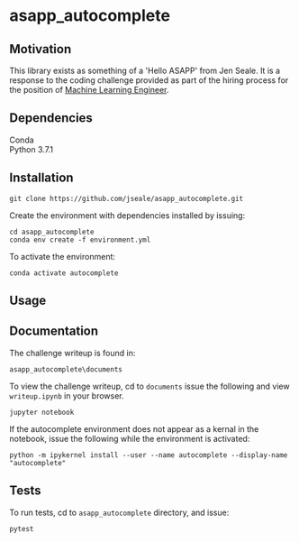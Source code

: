 # asapp_autocomplete 

## Motivation 
This library exists as something of a 'Hello ASAPP' from Jen Seale. It is a response to the coding challenge provided as part of the hiring process for the position of [Machine Learning Engineer](https://jobs.lever.co/asapp-2/20112e96-2c3b-41e7-a602-61edb8e998b7).

## Dependencies 
Conda<br />
Python 3.7.1<br />

## Installation 
```
git clone https://github.com/jseale/asapp_autocomplete.git
```

Create the environment with dependencies installed by issuing: <br /> 
```
cd asapp_autocomplete
conda env create -f environment.yml
```

To activate the environment:<br />
```
conda activate autocomplete
```

## Usage 

## Documentation
The challenge writeup is found in: <br/>
```
asapp_autocomplete\documents
```

To view the challenge writeup, cd to `documents` issue the following
and view `writeup.ipynb` in your browser. <br />
```
jupyter notebook
```

If the autocomplete environment does not appear as a kernal in the notebook, issue the following
while the environment is activated:<br />
```
python -m ipykernel install --user --name autocomplete --display-name "autocomplete"
```


## Tests
To run tests, cd to `asapp_autocomplete` directory, and issue: <br />
```
pytest
```




